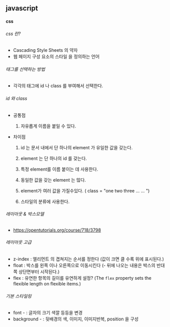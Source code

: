 ## javascript

#### css

###### css 란?

- Cascading Style Sheets 의 약자
- 웹 페이지 구성 요소의 스타일 을 정의하는 언어

###### 태그를 선택하는 방법

- 각각의 태그에 id 나 class 를 부여해서 선택한다.

###### id 와 class

- 공통점
  1. 자유롭게 이름을 붙일 수 있다.

- 차이점

  1. id 는 문서 내에서 단 하나의 element 가 유일한 값을 갖는다.
  2. element 는 단 하나의 id 를 갖는다.
  3. 특정 element를 이름 붙이는 데 사용한다.

  1. 동일한 값을 갖는 element 는 많다.
  2. element가 여러 값을 가질수있다. ( class = "one two three ... ... ")
  3. 스타일의 분류에 사용한다.

###### 레이아웃 & 박스모델

- https://opentutorials.org/course/718/3798

###### 레이아웃 고급

- z-index : 엘리먼트 의 겹쳐지는 순서를 정한다 (값이 크면 클 수록 위에 표시된다.)
- float :  박스를 왼쪽 이나 오른쪽으로 이동시킨다 (- 뒤에 나오는 내용은 박스의 반대쪽 상단면부터 시작된다.)
- flex : 유연한 항목의 길이를 유연하게 설정? (The `flex` property sets the flexible length on flexible items.)

###### 기본 스타일링

- font - : 글자의 크기 색깔 등등을 변경
- background - :  뒷배경의 색, 이미지, 이미지반복, position 을 구성


